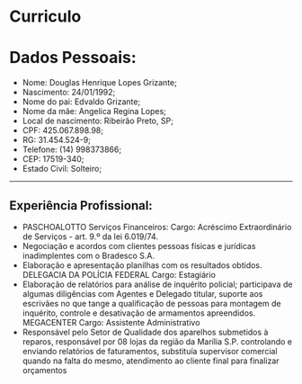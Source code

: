 # Curriculo
# Dados Pessoais:
- Nome: Douglas Henrique Lopes Grizante;
- Nascimento: 24/01/1992;
- Nome do pai: Edvaldo Grizante;
- Nome da mãe: Angelica Regina Lopes;
- Local de nascimento: Ribeirão Preto, SP;
- CPF: 425.067.898.98;
- RG: 31.454.524-9;
- Telefone: (14) 998373866;
- CEP: 17519-340;
- Estado Civil: Solteiro;

---

## Experiência Profissional:
- PASCHOALOTTO Serviços Financeiros:
Cargo: Acréscimo Extraordinário de Serviços - art. 9.º da lei 6.019/74.
- Negociação e acordos com clientes pessoas físicas e jurídicas inadimplentes com o Bradesco S.A.
- Elaboração e apresentação planilhas com os resultados obtidos.
DELEGACIA DA POLÍCIA FEDERAL
Cargo: Estagiário
- Elaboração de relatórios para análise de inquérito policial; participava de algumas diligências com
Agentes e Delegado titular, suporte aos escrivães no que tange a qualificação de pessoas para
montagem de inquérito, controle e desativação de armamentos apreendidos.
MEGACENTER
Cargo: Assistente Administrativo
- Responsável pelo Setor de Qualidade dos aparelhos submetidos à reparos, responsável por 08
lojas da região da Marília S.P. controlando e enviando relatórios de faturamentos, substituía
supervisor comercial quando na falta do mesmo, atendimento ao cliente final para finalizar
orçamentos
